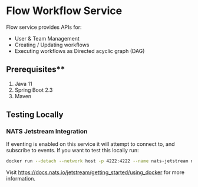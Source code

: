 # Flow Workflow Service

Flow service provides APIs for:

* User & Team Management
* Creating / Updating workflows
* Executing workflows as Directed acyclic graph (DAG)

## Prerequisites**

1. Java 11
2. Spring Boot 2.3
3. Maven

## Testing Locally

### NATS Jetstream Integration

If eventing is enabled on this service it will attempt to connect to, and subscribe to events. If you want to test this locally run:

```bash
docker run --detach --network host -p 4222:4222 --name nats-jetstream nats -js
```

Visit <https://docs.nats.io/jetstream/getting_started/using_docker> for more information.

